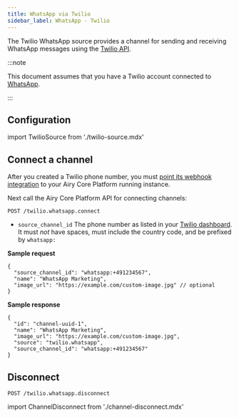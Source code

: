 ```yaml
---
title: WhatsApp via Twilio
sidebar_label: WhatsApp - Twilio
---
```


The Twilio WhatsApp source provides a channel for sending and receiving WhatsApp
messages using the [Twilio API](https://www.twilio.com/).

:::note

This document assumes that you have a Twilio account connected to
[WhatsApp](https://www.twilio.com/whatsapp).

:::

## Configuration

import TwilioSource from './twilio-source.mdx'

<TwilioSource />

## Connect a channel

After you created a Twilio phone number, you must [point its
webhook integration](https://www.twilio.com/docs/sms/tutorials/how-to-receive-and-reply-java#configure-your-webhook-url)
to your Airy Core Platform running instance.

Next call the Airy Core Platform API for connecting channels:

```
POST /twilio.whatsapp.connect
```

- `source_channel_id` The phone number as listed in your [Twilio
  dashboard](https://www.twilio.com/console/phone-numbers/).
  It must _not_ have spaces, must include the country
  code, and be prefixed by `whatsapp:`

**Sample request**

```json5
{
  "source_channel_id": "whatsapp:+491234567",
  "name": "WhatsApp Marketing",
  "image_url": "https://example.com/custom-image.jpg" // optional
}
```

**Sample response**

```json5
{
  "id": "channel-uuid-1",
  "name": "WhatsApp Marketing",
  "image_url": "https://example.com/custom-image.jpg",
  "source": "twilio.whatsapp",
  "source_channel_id": "whatsapp:+491234567"
}
```

## Disconnect

```
POST /twilio.whatsapp.disconnect
```

import ChannelDisconnect from './channel-disconnect.mdx'

<ChannelDisconnect />
